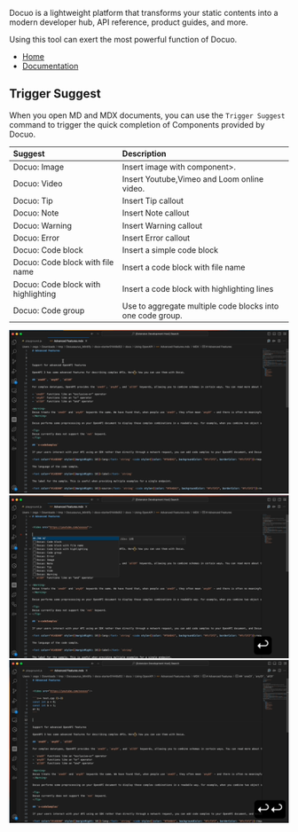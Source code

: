 Docuo is a lightweight platform that transforms your static contents into a modern developer hub, API reference, product guides, and more.

Using this tool can exert the most powerful function of Docuo.

- [Home](https://docuo.spreading.ai/via=vsce)
- [Documentation](https://docuo.spreading.io/overview/introduction)

## Trigger Suggest

When you open MD and MDX documents, you can use the `Trigger Suggest` command to trigger the quick completion of Components provided by Docuo.

| Suggest      | Description                                 |
| :----------- | :------------------------------------------ |
| Docuo: Image | Insert image with <Frame> component>.       |
| Docuo: Video  | Insert Youtube,Vimeo and Loom online video. |
|Docuo: Tip|Insert Tip callout|
|Docuo: Note|Insert Note callout|
|Docuo: Warning|Insert Warning callout|
|Docuo: Error|Insert Error callout|
|Docuo: Code block|Insert a simple code block|
|Docuo: Code block with file name|Insert a code block with file name|
|Docuo: Code block with highlighting|Insert a code block with highlighting lines|
|Docuo: Code group|Use <CodeGroup> to aggregate multiple code blocks into one code group.|

![note](images/note.gif)
![code block](images/code-block.gif)
![image](images/image.gif)